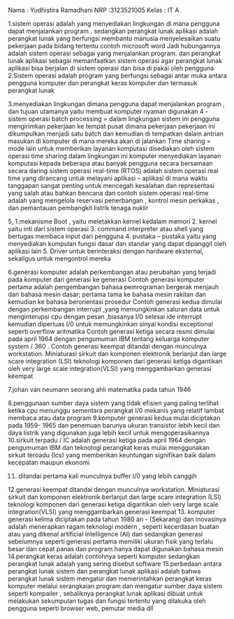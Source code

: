 Nama : Yudhistira Ramadhani
NRP :3123521005
Kelas : IT A

1.sistem operasi adalah yang menyediakan lingkungan di mana pengguna dapat menjalankan program . sedangkan perangkat lunak aplikasi adalah perangkat lunak yang berfungsi membantu manusia menyelesaikan suatu pekerjaan pada bidang tertentu contoh microsoft word
Jadi hubungannya adalah sistem operasi sebagai yang menjalankan program. dan perangkat lunak aplikasi sebagai memanfaatkan sistem operasi agar perangkat lunak aplikasi bisa berjalan di sistem operasi dan bisa di pakai oleh pengguna
2.Sistem operasi adalah program yang berfungsi sebagai antar muka antara pengguna komputer dan perangkat keras komputer dan termasuk perangkat lunak

3.menyediakan lingkungan dimana pengguna dapat menjalankan program , dan tujuan utamanya yaitu membuat komputer nyaman digunakan
4 - sistem operasi batch processing = dalam lingkungan sistem ini pengguna mengirimkan pekerjaan ke tempat pusat dimana pekerjaan pekerjaan ini dikumpulkan menjadi satu batch dan kemudian di tempatkan dalam antrian masukan di komputer di mana mereka akan di jalankan
Time sharing = mode lain untuk memberikan layanan komputasi disediakan oleh sistem operasi time sharing dalam lingkungan ini komputer menyediakan layanan komputasi kepada beberapa atau banyak pengguna secara bersamaan secara daring
sistem operasi real-time (RTOS) adalah sistem operasi real time yang dirancang untuk melayani aplikasi – aplikasi di mana waktu tanggapan sangat penting untuk mencegah kesalahan dan representasi yang salah atau bahkan bencana dan contoh sistem operasi real-time adalah yang mengelola reservasi penerbangan , kontrol mesin perkakas , dan pemantauan pembangkit listrik tenaga nuklir

5,
1.mekanisme Boot , yaitu meletakkan kernel kedalam memori
2. kernel yaitu inti dari sistem operasi
3. command interpreter atau shell yang bertugas membaca input dari pengguna
4. pustaka – pustaka yaitu yang menyediakan kumpulan fungsi dasar dan standar yang dapat dipanggil oleh aplikasi lain
5. Driver untuk berinteraksi dengan hardware eksternal, sekaligus untuk mengontrol mereka 

6.generasi komputer adalah perkembangan atau perubahan yang terjadi pada komputer dari generasi ke generasi
Contoh generasi komputer pertama adalah pengembangan bahasa pemrograman bergerak menjauh dari bahasa mesin dasar; pertama tama ke bahasa mesin rakitan dan kemudian ke bahasa berorientasi prosedur
Contoh generasi kedua dimulai dengan perkembangan interrupt ,yang memungkinkan saluran data untuk menginterupsi cpu dengan pesan ,biasanya I/0 selesai ide interrupt kemudian diperluas I/0 untuk memungkinkan sinyal kondisi exceptional seperti overflow aritmatika
Contoh generasi ketiga secara resmi dimulai pada april 1964 dengan pengumuman IBM tentang keluarga komputer system / 360 .
Contoh generasi keempat ditandai dengan munculnya workstation. Miniaturasi sirkuit dan komponen elektronik berlanjut dan large scare integration (LSI) teknologi komponen dari generasi ketiga digantikan oleh very large scale integration(VLSI) yang menggambarkan generasi keempat

7.johan van neumann seorang ahli matematika pada tahun 1946

8.penggunaan sumber daya sistem yang tidak efisien yang paling terlihat ketika cpu menunggu sementara perangkat I/0 mekanis yang relatif lambat membaca atau data program
9.komputer generasi kedua mulai diciptakan pada 1959- 1965 dan penemuan barunya ukuran transistor lebih kecil dan daya listrik yang digunakan juga lebih kecil untuk mengoperasikannya
10.sirkuit terpadu / IC adalah generasi ketiga pada april 1964 dengan pengumuman IBM dan teknologi perangkat keras mulai menggunakan sirkuit teroadu (Ics) yang memberikan keuntungan signifikan baik dalam kecepatan maupun ekonomi

11. ditandai pertama kali munculnya buffer I/0 yang lebih canggih

12.generasi keempat ditandai dengan munculnya workstation. Miniaturasi sirkuit dan komponen elektronik berlanjut dan large scare integration (LSI) teknologi komponen dari generasi ketiga digantikan oleh very large scale integration(VLSI) yang menggambarkan generasi keempat
13. komputer generasi kelima diciptakan pada tahun 1980 an - (Sekarang) dan inovasinya adalah menerapkan ragam teknologi modern , seperti kecerdasan buatan atau yang dikenal artificial intelligence (AI) dan sedangkan generasi sebelumnya seperti generasi pertama memiliki ukuran fisik yang terlalu besar dan cepat panas dan program hanya dapat digunakan bahasa mesin
14.perangkat keras adalah contohnya seperti komputer sedangkan perangkat lunak adalah yang sering disebut software
15.perbedaan antara perangkat lunak sistem dan perangkat lunak aplikasi adalah bahwa perangkat lunak sistem mengatur dan memerintahkan perangkat keras komputer melalui serangkaian program dan mengatur sumber daya sistem seperti kompailer , sebaliknya perangkat lunak aplikasi dibuat untuk melakukan sekumpulan tugas dan fungsi tertentu yang dilakuka oleh pengguna seperti browser web, pemutar media dll

